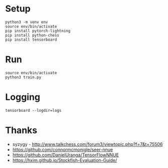 # Setup
```
python3 -m venv env
source env/bin/activate
pip install pytorch-lightning
pip install python-chess
pip install tensorboard
```

# Run

```
source env/bin/activate
python3 train.py
```

# Logging

```
tensorboard --logdir=logs
```

# Thanks

* syzygy - http://www.talkchess.com/forum3/viewtopic.php?f=7&t=75506
* https://github.com/connormcmonigle/seer-nnue
* https://github.com/DanielUranga/TensorFlowNNUE
* https://hxim.github.io/Stockfish-Evaluation-Guide/
